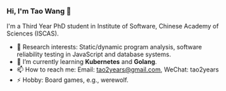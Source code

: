 ### Hi, I'm Tao Wang 👋
I'm a Third Year PhD student in Institute of Software, Chinese Academy of Sciences (ISCAS). 

- 🔭 Research interests: Static/dynamic program analysis, software reliability testing in JavaScript and database systems. 
- 🌱 I’m currently learning **Kubernetes** and **Golang**.
- 📫 How to reach me: Email: tao2years@gmail.com, WeChat: tao2years
- ⚡ Hobby: Board games, e.g., werewolf.
